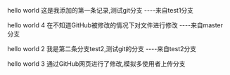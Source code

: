 hello world 
这是我添加的第一条记录,测试git分支 ----来自test1分支

hello world 4
在不知道GitHub被修改的情况下对文件进行修改 ----来自master分支

hello world 2
我是第二条分支test2,测试git的分支 ----来自test2分支


hello world 3
通过GitHub网页进行了修改,模拟多使用者上传分支 
